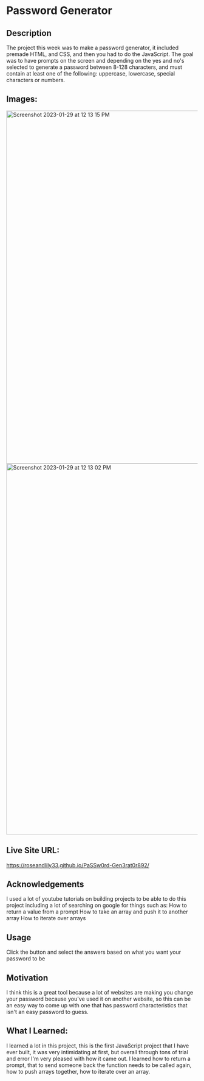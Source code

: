 # Password Generator

## Description
The project this week was to make a password generator, it included premade HTML, and CSS, and then you had to do the JavaScript. The goal was to have prompts on the screen and depending on the yes and no's selected to generate a password between 8-128 characters, and must contain at least one of the following: uppercase, lowercase, special characters or numbers.

## Images:
<img width="927" alt="Screenshot 2023-01-29 at 12 13 15 PM" src="https://user-images.githubusercontent.com/109821108/215339584-5e9911a4-dac0-4320-9557-a94d867b8796.png">
<img width="975" alt="Screenshot 2023-01-29 at 12 13 02 PM" src="https://user-images.githubusercontent.com/109821108/215339588-30414450-8239-44c5-88e9-4f62bd028783.png">


## Live Site URL:
https://roseandlily33.github.io/PaSSw0rd-Gen3rat0r892/

## Acknowledgements
I used a lot of youtube tutorials on building projects to be able to do this project including a lot of searching on google for things such as:
How to return a value from a prompt
How to take an array and push it to another array
How to iterate over arrays

## Usage
Click the button and select the answers based on what you want your password to be

## Motivation
I think this is a great tool because a lot of websites are making you change your password because you've used it on another website, so this can be an easy way to come up with one that has password characteristics that isn't an easy password to guess.

## What I Learned:
I learned a lot in this project, this is the first JavaScript project that I have ever built, it was very intimidating at first, but overall through tons of trial and error I'm very pleased with how it came out. I learned how to return a prompt, that to send someone back the function needs to be called again, how to push arrays together, how to iterate over an array.
